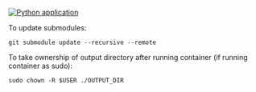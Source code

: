 [![Python application](https://github.com/HFxLhT8JqeU5BnUG/pdfs/actions/workflows/python-app.yml/badge.svg)](https://github.com/HFxLhT8JqeU5BnUG/pdfs/actions/workflows/python-app.yml)

To update submodules:

```git submodule update --recursive --remote```

To take ownership of output directory after running container (if running container as sudo):

```sudo chown -R $USER ./OUTPUT_DIR```